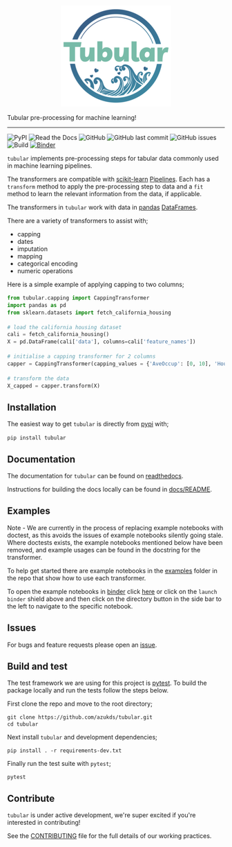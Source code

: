 <p align="center">
  <img src="https://github.com/azukds/tubular/raw/main/logo.png">
</p>

Tubular pre-processing for machine learning!

----

![PyPI](https://img.shields.io/pypi/v/tubular?color=success&style=flat)
![Read the Docs](https://img.shields.io/readthedocs/tubular)
![GitHub](https://img.shields.io/github/license/azukds/tubular)
![GitHub last commit](https://img.shields.io/github/last-commit/azukds/tubular)
![GitHub issues](https://img.shields.io/github/issues/azukds/tubular)
![Build](https://github.com/azukds/tubular/actions/workflows/python-package.yml/badge.svg?branch=main)
[![Binder](https://mybinder.org/badge_logo.svg)](https://mybinder.org/v2/gh/azukds/tubular/HEAD?labpath=examples)

`tubular` implements pre-processing steps for tabular data commonly used in machine learning pipelines.

The transformers are compatible with [scikit-learn](https://scikit-learn.org/) [Pipelines](https://scikit-learn.org/stable/modules/generated/sklearn.pipeline.Pipeline.html). Each has a `transform` method to apply the pre-processing step to data and a `fit` method to learn the relevant information from the data, if applicable.

The transformers in `tubular` work with data in [pandas](https://pandas.pydata.org/) [DataFrames](https://pandas.pydata.org/pandas-docs/stable/reference/api/pandas.DataFrame.html).

There are a variety of transformers to assist with;

- capping
- dates
- imputation
- mapping
- categorical encoding
- numeric operations

Here is a simple example of applying capping to two columns;

```python
from tubular.capping import CappingTransformer
import pandas as pd
from sklearn.datasets import fetch_california_housing

# load the california housing dataset
cali = fetch_california_housing()
X = pd.DataFrame(cali['data'], columns=cali['feature_names'])

# initialise a capping transformer for 2 columns
capper = CappingTransformer(capping_values = {'AveOccup': [0, 10], 'HouseAge': [0, 50]})

# transform the data
X_capped = capper.transform(X)
```

## Installation

The easiest way to get `tubular` is directly from [pypi](https://pypi.org/project/tubular/) with;

 `pip install tubular`

## Documentation

The documentation for `tubular` can be found on [readthedocs](https://tubular.readthedocs.io/en/latest/).

Instructions for building the docs locally can be found in [docs/README](https://github.com/azukds/tubular/blob/main/docs/README.md).

## Examples

Note - We are currently in the process of replacing example notebooks with doctest, as this avoids the issues of example notebooks silently going stale. Where doctests exists, the example notebooks mentioned below have been removed, and example usages can be found in the docstring for the transformer.

To help get started there are example notebooks in the [examples](https://github.com/azukds/tubular/tree/main/examples) folder in the repo that show how to use each transformer.

To open the example notebooks in [binder](https://mybinder.org/) click [here](https://mybinder.org/v2/gh/azukds/tubular/HEAD?labpath=examples) or click on the `launch binder` shield above and then click on the directory button in the side bar to the left to navigate to the specific notebook.

## Issues

For bugs and feature requests please open an [issue](https://github.com/azukds/tubular/issues).

## Build and test

The test framework we are using for this project is [pytest](https://docs.pytest.org/en/stable/). To build the package locally and run the tests follow the steps below.

First clone the repo and move to the root directory;

```shell
git clone https://github.com/azukds/tubular.git
cd tubular
```

Next install `tubular` and development dependencies;

```shell
pip install . -r requirements-dev.txt
```

Finally run the test suite with `pytest`;

```shell
pytest
```

## Contribute

`tubular` is under active development, we're super excited if you're interested in contributing! 

See the [CONTRIBUTING](https://github.com/azukds/tubular/blob/main/CONTRIBUTING.rst) file for the full details of our working practices.
